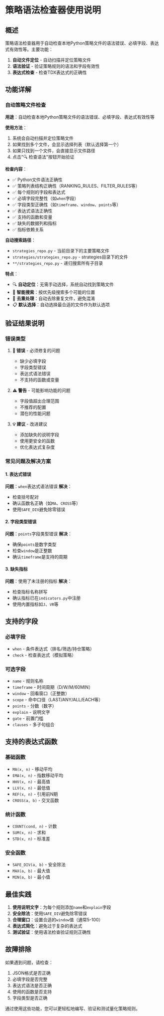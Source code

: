 # 策略语法检查器使用说明

## 概述

策略语法检查器用于自动检查本地Python策略文件的语法错误、必填字段、表达式有效性等。主要功能：
1. **自动文件定位** - 自动扫描并定位策略文件
2. **语法验证** - 验证策略规则的语法和字段有效性
3. **表达式检查** - 检查TDX表达式的正确性

## 功能详解

### 自动策略文件检查

**用途**：自动检查本地Python策略文件的语法错误、必填字段、表达式有效性等

**使用方法**：
1. 系统会自动扫描并定位策略文件
2. 如果找到多个文件，会显示选择列表（默认选择第一个）
3. 如果只找到一个文件，会直接显示文件路径
4. 点击"🔍 检查语法"按钮开始验证

**检查内容**：
- ✅ Python文件语法正确性
- ✅ 策略列表结构正确性（RANKING_RULES、FILTER_RULES等）
- ✅ 每个规则的字段和表达式
- ✅ 必填字段完整性（如`when`字段）
- ✅ 字段类型正确性（如`timeframe`、`window`、`points`等）
- ✅ 表达式语法正确性
- ✅ 支持的函数和变量
- ✅ 缺失的数据列和指标
- ✅ 指标依赖关系

**自动搜索路径**：
- `strategies_repo.py` - 当前目录下的主要策略文件
- `strategies/strategies_repo.py` - strategies目录下的文件
- `**/strategies_repo.py` - 递归搜索所有子目录

**特点**：
- 🔍 **自动定位**：无需手动选择，系统自动找到策略文件
- 📁 **智能搜索**：按优先级搜索多个可能的位置
- 🎯 **去重处理**：自动去除重复文件，避免混淆
- 📋 **默认选择**：自动选择最合适的文件作为默认选项

## 验证结果说明

### 错误类型

1. **🚨 错误** - 必须修复的问题
   - 缺少必填字段
   - 字段类型错误
   - 表达式语法错误
   - 不支持的函数或变量

2. **⚠️ 警告** - 可能影响功能的问题
   - 字段值超出合理范围
   - 不推荐的配置
   - 潜在的性能问题

3. **💡 建议** - 改进建议
   - 添加缺失的说明字段
   - 使用更安全的函数
   - 优化表达式复杂度

### 常见问题及解决方案

#### 1. 表达式错误
**问题**：`when`表达式语法错误
**解决**：
- 检查括号配对
- 确认函数名正确（如`MA`、`CROSS`等）
- 使用`SAFE_DIV`避免除零错误

#### 2. 字段类型错误
**问题**：`points`字段类型错误
**解决**：
- 确保`points`是数字类型
- 检查`window`是正整数
- 确认`timeframe`是支持的周期

#### 3. 缺失指标
**问题**：使用了未注册的指标
**解决**：
- 检查指标名称拼写
- 确认指标已在`indicators.py`中注册
- 使用内置指标如`J`、`VR`等

## 支持的字段

### 必填字段
- `when` - 条件表达式（排名/筛选/持仓策略）
- `check` - 检查表达式（模拟策略）

### 可选字段
- `name` - 规则名称
- `timeframe` - 时间周期（D/W/M/60MIN）
- `window` - 回看窗口（正整数）
- `scope` - 命中口径（LAST/ANY/ALL/EACH等）
- `points` - 分数（数字）
- `explain` - 说明文字
- `gate` - 前置门槛
- `clauses` - 多子句组合

## 支持的表达式函数

### 基础函数
- `MA(x, n)` - 移动平均
- `EMA(x, n)` - 指数移动平均
- `HHV(x, n)` - 最高值
- `LLV(x, n)` - 最低值
- `REF(x, n)` - 引用前N期
- `CROSS(a, b)` - 交叉函数

### 统计函数
- `COUNT(cond, n)` - 计数
- `SUM(x, n)` - 求和
- `STD(x, n)` - 标准差

### 安全函数
- `SAFE_DIV(a, b)` - 安全除法
- `MAX(a, b)` - 最大值
- `MIN(a, b)` - 最小值

## 最佳实践

1. **使用说明文字**：为每个规则添加`name`和`explain`字段
2. **安全除法**：使用`SAFE_DIV`避免除零错误
3. **合理窗口**：设置合适的`window`值（通常5-100）
4. **表达式简化**：避免过于复杂的表达式
5. **测试验证**：使用语法检查验证规则正确性

## 故障排除

如果遇到问题，请检查：
1. JSON格式是否正确
2. 必填字段是否完整
3. 表达式语法是否正确
4. 使用的函数是否支持
5. 字段类型是否正确

通过使用这些功能，您可以更轻松地编写、验证和测试量化策略规则。
